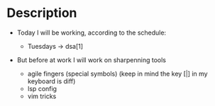 # Description

- Today I will be working, according to the schedule:
    - Tuesdays ->  dsa[1]

- But before at work I will work on sharpenning tools

  - agile fingers (special symbols) (keep in mind the key [\|] in my keyboard is diff)
  - lsp config
  - vim tricks
